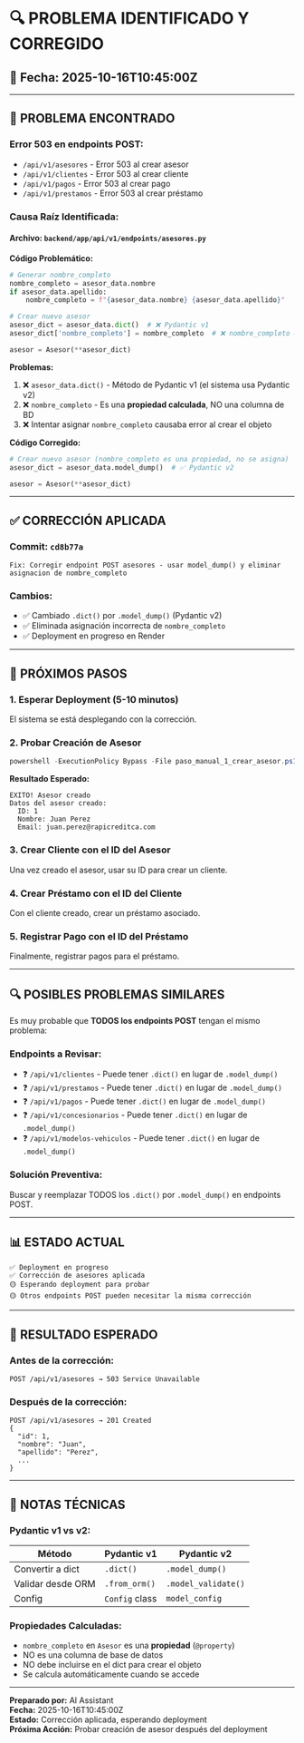 # 🔍 PROBLEMA IDENTIFICADO Y CORREGIDO

## 📅 Fecha: 2025-10-16T10:45:00Z

---

## 🔴 PROBLEMA ENCONTRADO

### **Error 503 en endpoints POST:**
- `/api/v1/asesores` - Error 503 al crear asesor
- `/api/v1/clientes` - Error 503 al crear cliente  
- `/api/v1/pagos` - Error 503 al crear pago
- `/api/v1/prestamos` - Error 503 al crear préstamo

### **Causa Raíz Identificada:**

#### **Archivo:** `backend/app/api/v1/endpoints/asesores.py`

**Código Problemático:**
```python
# Generar nombre_completo
nombre_completo = asesor_data.nombre
if asesor_data.apellido:
    nombre_completo = f"{asesor_data.nombre} {asesor_data.apellido}"

# Crear nuevo asesor
asesor_dict = asesor_data.dict()  # ❌ Pydantic v1
asesor_dict['nombre_completo'] = nombre_completo  # ❌ nombre_completo es propiedad, no columna

asesor = Asesor(**asesor_dict)
```

**Problemas:**
1. ❌ `asesor_data.dict()` - Método de Pydantic v1 (el sistema usa Pydantic v2)
2. ❌ `nombre_completo` - Es una **propiedad calculada**, NO una columna de BD
3. ❌ Intentar asignar `nombre_completo` causaba error al crear el objeto

**Código Corregido:**
```python
# Crear nuevo asesor (nombre_completo es una propiedad, no se asigna)
asesor_dict = asesor_data.model_dump()  # ✅ Pydantic v2

asesor = Asesor(**asesor_dict)
```

---

## ✅ CORRECCIÓN APLICADA

### **Commit:** `cd8b77a`
```
Fix: Corregir endpoint POST asesores - usar model_dump() y eliminar asignacion de nombre_completo
```

### **Cambios:**
- ✅ Cambiado `.dict()` por `.model_dump()` (Pydantic v2)
- ✅ Eliminada asignación incorrecta de `nombre_completo`
- ✅ Deployment en progreso en Render

---

## 🚀 PRÓXIMOS PASOS

### **1. Esperar Deployment (5-10 minutos)**
El sistema se está desplegando con la corrección.

### **2. Probar Creación de Asesor**
```powershell
powershell -ExecutionPolicy Bypass -File paso_manual_1_crear_asesor.ps1
```

**Resultado Esperado:**
```
EXITO! Asesor creado
Datos del asesor creado:
  ID: 1
  Nombre: Juan Perez
  Email: juan.perez@rapicreditca.com
```

### **3. Crear Cliente con el ID del Asesor**
Una vez creado el asesor, usar su ID para crear un cliente.

### **4. Crear Préstamo con el ID del Cliente**
Con el cliente creado, crear un préstamo asociado.

### **5. Registrar Pago con el ID del Préstamo**
Finalmente, registrar pagos para el préstamo.

---

## 🔍 POSIBLES PROBLEMAS SIMILARES

Es muy probable que **TODOS los endpoints POST** tengan el mismo problema:

### **Endpoints a Revisar:**
- ❓ `/api/v1/clientes` - Puede tener `.dict()` en lugar de `.model_dump()`
- ❓ `/api/v1/prestamos` - Puede tener `.dict()` en lugar de `.model_dump()`
- ❓ `/api/v1/pagos` - Puede tener `.dict()` en lugar de `.model_dump()`
- ❓ `/api/v1/concesionarios` - Puede tener `.dict()` en lugar de `.model_dump()`
- ❓ `/api/v1/modelos-vehiculos` - Puede tener `.dict()` en lugar de `.model_dump()`

### **Solución Preventiva:**
Buscar y reemplazar TODOS los `.dict()` por `.model_dump()` en endpoints POST.

---

## 📊 ESTADO ACTUAL

```
✅ Deployment en progreso
✅ Corrección de asesores aplicada
🟡 Esperando deployment para probar
🟡 Otros endpoints POST pueden necesitar la misma corrección
```

---

## 🎯 RESULTADO ESPERADO

### **Antes de la corrección:**
```
POST /api/v1/asesores → 503 Service Unavailable
```

### **Después de la corrección:**
```
POST /api/v1/asesores → 201 Created
{
  "id": 1,
  "nombre": "Juan",
  "apellido": "Perez",
  ...
}
```

---

## 📝 NOTAS TÉCNICAS

### **Pydantic v1 vs v2:**

| Método | Pydantic v1 | Pydantic v2 |
|--------|-------------|-------------|
| Convertir a dict | `.dict()` | `.model_dump()` |
| Validar desde ORM | `.from_orm()` | `.model_validate()` |
| Config | `Config` class | `model_config` |

### **Propiedades Calculadas:**
- `nombre_completo` en `Asesor` es una **propiedad** (`@property`)
- NO es una columna de base de datos
- NO debe incluirse en el dict para crear el objeto
- Se calcula automáticamente cuando se accede

---

**Preparado por:** AI Assistant  
**Fecha:** 2025-10-16T10:45:00Z  
**Estado:** Corrección aplicada, esperando deployment  
**Próxima Acción:** Probar creación de asesor después del deployment

